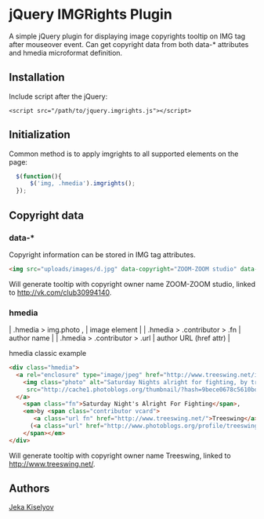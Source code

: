 # jQuery IMGRights Plugin

A simple jQuery plugin for displaying image copyrights tooltip on IMG tag after
mouseover event. Can get copyright data from both data-* attributes and hmedia 
microformat definition.

## Installation

Include script after the jQuery:

    <script src="/path/to/jquery.imgrights.js"></script>
    
## Initialization

Common method is to apply imgrights to all supported elements on the page:
```javascript
  $(function(){ 
      $('img, .hmedia').imgrights(); 
  });
```

## Copyright data
          
### data-*
       
Copyright information can be stored in IMG tag attributes.
```html
<img src="uploads/images/d.jpg" data-copyright="ZOOM-ZOOM studio" data-copyright-url="http://vk.com/club30994140">
```
Will generate tooltip with copyright owner name ZOOM-ZOOM studio, linked to http://vk.com/club30994140.

### hmedia

| .hmedia > img.photo ,         | image element          |
| .hmedia > .contributor > .fn  | author name            |
| .hmedia > .contributor > .url | author URL (href attr) |

hmedia classic example
```html
<div class="hmedia">
  <a rel="enclosure" type="image/jpeg" href="http://www.treeswing.net/index.php?showimage=355">
    <img class="photo" alt="Saturday Nights alright for fighting, by treeswing" 
     src="http://cache1.photoblogs.org/thumbnail/?hash=9bece0678c5610bd4b631d9037286df7&size=450"/>
  </a>
    <span class="fn">Saturday Night's Alright For Fighting</span>, 
    <em>by <span class="contributor vcard">
       <a class="url fn" href="http://www.treeswing.net/">Treeswing</a> 
      (<a class="url" href="http://www.photoblogs.org/profile/treeswing.net/">profile</a>)
    </span></em>
</div>
```
Will generate tooltip with copyright owner name Treeswing, linked to http://www.treeswing.net/. 

## Authors

[Jeka Kiselyov](https://github.com/jeka-kiselyov)




